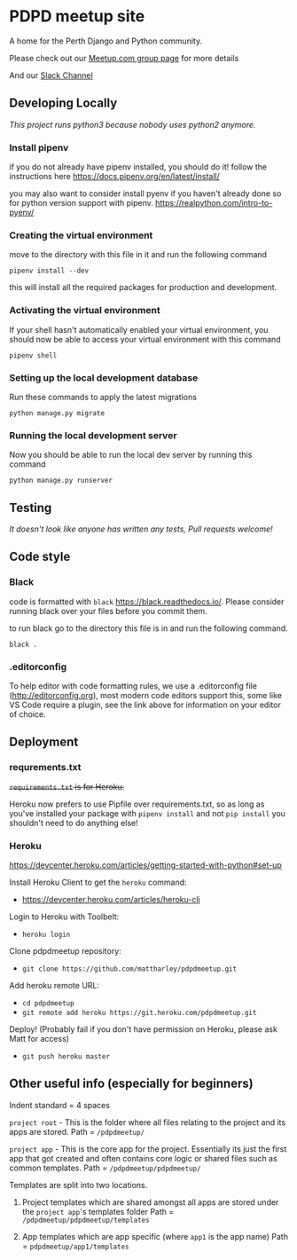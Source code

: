 # PDPD meetup site

A home for the Perth Django and Python community.

Please check out our [Meetup.com group page](http://www.meetup.com/Perth-Django-Users-Group/) for more details

And our [Slack Channel](https://pdpdmeetup-slack.herokuapp.com/)

## Developing Locally

*This project runs python3 because nobody uses python2 anymore.*

### Install pipenv

if you do not already have pipenv installed, you should do it!
follow the instructions here <https://docs.pipenv.org/en/latest/install/>

you may also want to consider install pyenv if you haven't already done so for python version support with pipenv.
<https://realpython.com/intro-to-pyenv/>

### Creating the virtual environment

move to the directory with this file in it and run the following command

    pipenv install --dev

this will install all the required packages for production and development.

### Activating the virtual environment

If your shell hasn't automatically enabled your virtual environment, you should now be able to access your virtual environment with this command

    pipenv shell

### Setting up the local development database

Run these commands to apply the latest migrations

    python manage.py migrate

### Running the local development server

Now you should be able to run the local dev server by running this command

    python manage.py runserver

## Testing

*It doesn't look like anyone has written any tests, Pull requests welcome!*

## Code style

### Black

code is formatted with `black` <https://black.readthedocs.io/>. Please consider running black over your files before you commit them. 

to run black go to the directory this file is in and run the following command.

    black .

### .editorconfig

To help editor with code formatting rules, we use a .editorconfig file (<http://editorconfig.org>), most modern code editors support this, some like VS Code require a plugin, see the link above for information on your editor of choice.

## Deployment

### requrements.txt

~~`requirements.txt` is for Heroku.~~

Heroku now prefers to use Pipfile over requirements.txt, so as long as you've installed your package with `pipenv install` and not `pip install` you shouldn't need to do anything else!

### Heroku

https://devcenter.heroku.com/articles/getting-started-with-python#set-up

Install Heroku Client to get the `heroku` command:

- https://devcenter.heroku.com/articles/heroku-cli

Login to Heroku with Toolbelt:

- `heroku login`

Clone pdpdmeetup repository:

- `git clone https://github.com/mattharley/pdpdmeetup.git`

Add heroku remote URL:

- `cd pdpdmeetup`
- `git remote add heroku https://git.heroku.com/pdpdmeetup.git`

Deploy! (Probably fail if you don't have permission on Heroku, please ask Matt for access)

- `git push heroku master`

## Other useful info (especially for beginners)

Indent standard = 4 spaces

`project root` - This is the folder where all files relating to the project and its apps are stored.
Path = `/pdpdmeetup/`

`project app` - This is the core app for the project. Essentially its just the first app that got created and often contains core logic or shared files such as common templates.
Path = `/pdpdmeetup/pdpdmeetup/`

Templates are split into two locations.

1. Project templates which are shared amongst all apps are stored under the `project app`'s templates folder
Path = `/pdpdmeetup/pdpdmeetup/templates`

2. App templates which are app specific (where `app1` is the app name)
Path = `pdpdmeetup/app1/templates`
